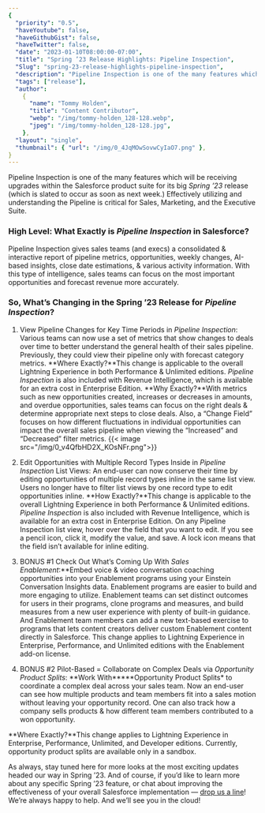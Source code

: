 ```yaml
---
{
  "priority": "0.5",
  "haveYoutube": false,
  "haveGithubGist": false,
  "haveTwitter": false,
  "date": "2023-01-10T08:00:00-07:00",
  "title": "Spring ’23 Release Highlights: Pipeline Inspection",
  "Slug": "spring-23-release-highlights-pipeline-inspection",
  "description": "Pipeline Inspection is one of the many features which will be receiving upgrades within the Salesforce product suite for its big Spring ’23…",
  "tags": ["release"],
  "author":
    {
      "name": "Tommy Holden",
      "title": "Content Contributor",
      "webp": "/img/tommy-holden_128-128.webp",
      "jpeg": "/img/tommy-holden_128-128.jpg",
    },
  "layout": "single",
  "thumbnail": { "url": "/img/0_4JqMOwSovwCyIaO7.png" },
}
---
```


Pipeline Inspection is one of the many features which will be receiving upgrades within the Salesforce product suite for its big _Spring ’23_ release (which is slated to occur as soon as next week.) Effectively utilizing and understanding the Pipeline is critical for Sales, Marketing, and the Executive Suite.

### High Level: What Exactly is _Pipeline Inspection_ in Salesforce?

Pipeline Inspection gives sales teams (and execs) a consolidated & interactive report of pipeline metrics, opportunities, weekly changes, AI-based insights, close date estimations, & various activity information. With this type of intelligence, sales teams can focus on the most important opportunities and forecast revenue more accurately.

### So, What’s Changing in the Spring ’23 Release for _Pipeline Inspection_?

1. View Pipeline Changes for Key Time Periods in _Pipeline Inspection_: Various teams can now use a set of metrics that show changes to deals over time to better understand the general health of their sales pipeline. Previously, they could view their pipeline only with forecast category metrics.
   **Where Exactly?**This change is applicable to the overall Lightning Experience in both Performance & Unlimited editions. _Pipeline Inspection_ is also included with Revenue Intelligence, which is available for an extra cost in Enterprise Edition.
   **Why Exactly?**With metrics such as new opportunities created, increases or decreases in amounts, and overdue opportunities, sales teams can focus on the right deals & determine appropriate next steps to close deals. Also, a “Change Field” focuses on how different fluctuations in individual opportunities can impact the overall sales pipeline when viewing the “Increased” and “Decreased” filter metrics.
   {{< image src="/img/0_v4QfbHD2X_KOsNFr.png">}}

2. Edit Opportunities with Multiple Record Types Inside in _Pipeline Inspection_ List Views: An end-user can now conserve their time by editing opportunities of multiple record types inline in the same list view. Users no longer have to filter list views by one record type to edit opportunities inline.
   **How Exactly?**This change is applicable to the overall Lightning Experience in both Performance & Unlimited editions. _Pipeline Inspection_ is also included with Revenue Intelligence, which is available for an extra cost in Enterprise Edition. On any Pipeline Inspection list view, hover over the field that you want to edit. If you see a pencil icon, click it, modify the value, and save. A lock icon means that the field isn’t available for inline editing.

3. BONUS #1 Check Out What’s Coming Up With _Sales Enablement_:\*\*Embed voice & video conversation coaching opportunities into your Enablement programs using your Einstein Conversation Insights data. Enablement programs are easier to build and more engaging to utilize. Enablement teams can set distinct outcomes for users in their programs, clone programs and measures, and build measures from a new user experience with plenty of built-in guidance. And Enablement team members can add a new text-based exercise to programs that lets content creators deliver custom Enablement content directly in Salesforce. This change applies to Lightning Experience in Enterprise, Performance, and Unlimited editions with the Enablement add-on license.

4. BONUS #2 Pilot-Based = Collaborate on Complex Deals via _Opportunity Product Splits_: **Work With\*\*\***Opportunity Product Splits\* to coordinate a complex deal across your sales team. Now an end-user can see how multiple products and team members fit into a sales motion without leaving your opportunity record. One can also track how a company sells products & how different team members contributed to a won opportunity.

**Where Exactly?**This change applies to Lightning Experience in Enterprise, Performance, Unlimited, and Developer editions. Currently, opportunity product splits are available only in a sandbox.

As always, stay tuned here for more looks at the most exciting updates headed our way in Spring ’23. And of course, if you’d like to learn more about any specific Spring ’23 feature, or chat about improving the effectiveness of your overall Salesforce implementation — [drop us a line](https://appexchange.salesforce.com/appxConsultingListingDetail?listingId=a0N30000001gF9jEAE)! We’re always happy to help. And we’ll see you in the cloud!
